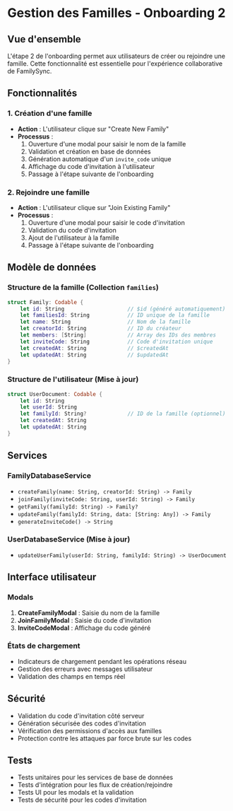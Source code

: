# Gestion des Familles - Onboarding 2

## Vue d'ensemble

L'étape 2 de l'onboarding permet aux utilisateurs de créer ou rejoindre une famille. Cette fonctionnalité est essentielle pour l'expérience collaborative de FamilySync.

## Fonctionnalités

### 1. Création d'une famille
- **Action** : L'utilisateur clique sur "Create New Family"
- **Processus** :
  1. Ouverture d'une modal pour saisir le nom de la famille
  2. Validation et création en base de données
  3. Génération automatique d'un `invite_code` unique
  4. Affichage du code d'invitation à l'utilisateur
  5. Passage à l'étape suivante de l'onboarding

### 2. Rejoindre une famille
- **Action** : L'utilisateur clique sur "Join Existing Family"
- **Processus** :
  1. Ouverture d'une modal pour saisir le code d'invitation
  2. Validation du code d'invitation
  3. Ajout de l'utilisateur à la famille
  4. Passage à l'étape suivante de l'onboarding

## Modèle de données

### Structure de la famille (Collection `families`)
```swift
struct Family: Codable {
    let id: String                    // $id (généré automatiquement)
    let familiesId: String            // ID unique de la famille
    let name: String                  // Nom de la famille
    let creatorId: String             // ID du créateur
    let members: [String]             // Array des IDs des membres
    let inviteCode: String            // Code d'invitation unique
    let createdAt: String             // $createdAt
    let updatedAt: String             // $updatedAt
}
```

### Structure de l'utilisateur (Mise à jour)
```swift
struct UserDocument: Codable {
    let id: String
    let userId: String
    let familyId: String?             // ID de la famille (optionnel)
    let createdAt: String
    let updatedAt: String
}
```

## Services

### FamilyDatabaseService
- `createFamily(name: String, creatorId: String) -> Family`
- `joinFamily(inviteCode: String, userId: String) -> Family`
- `getFamily(familyId: String) -> Family?`
- `updateFamily(familyId: String, data: [String: Any]) -> Family`
- `generateInviteCode() -> String`

### UserDatabaseService (Mise à jour)
- `updateUserFamily(userId: String, familyId: String) -> UserDocument`

## Interface utilisateur

### Modals
1. **CreateFamilyModal** : Saisie du nom de la famille
2. **JoinFamilyModal** : Saisie du code d'invitation
3. **InviteCodeModal** : Affichage du code généré

### États de chargement
- Indicateurs de chargement pendant les opérations réseau
- Gestion des erreurs avec messages utilisateur
- Validation des champs en temps réel

## Sécurité

- Validation du code d'invitation côté serveur
- Génération sécurisée des codes d'invitation
- Vérification des permissions d'accès aux familles
- Protection contre les attaques par force brute sur les codes

## Tests

- Tests unitaires pour les services de base de données
- Tests d'intégration pour les flux de création/rejoindre
- Tests UI pour les modals et la validation
- Tests de sécurité pour les codes d'invitation

